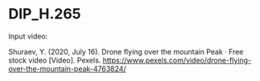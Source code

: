 # DIP_H.265

Input video:

Shuraev, Y. (2020, July 16). Drone flying over the mountain Peak · Free stock video [Video]. Pexels. https://www.pexels.com/video/drone-flying-over-the-mountain-peak-4763824/
